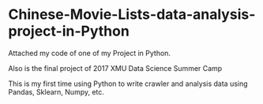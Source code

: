 # Chinese-Movie-Lists-data-analysis-project-in-Python
Attached my code of one of my Project in Python. 

Also is the final project of 2017 XMU Data Science Summer Camp

This is my first time using Python to write crawler and analysis data using Pandas, Sklearn, Numpy, etc. 
